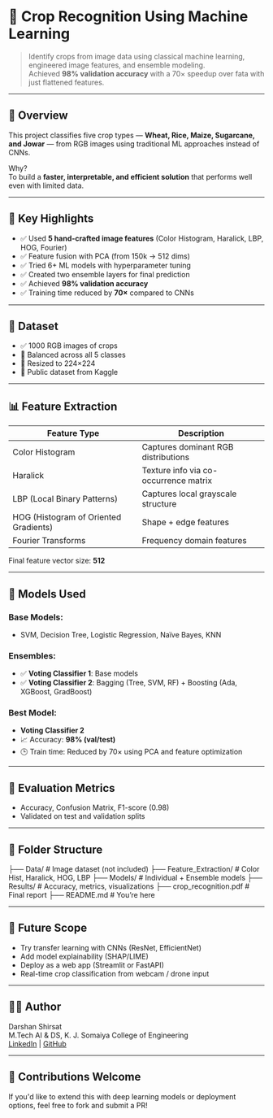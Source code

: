 # 🌾 Crop Recognition Using Machine Learning

> Identify crops from image data using classical machine learning, engineered image features, and ensemble modeling.  
> Achieved **98% validation accuracy** with a 70× speedup over fata with just flattened features.

---

## 📌 Overview

This project classifies five crop types — **Wheat, Rice, Maize, Sugarcane, and Jowar** — from RGB images using traditional ML approaches instead of CNNs.

Why?  
To build a **faster, interpretable, and efficient solution** that performs well even with limited data.

---

## 🧠 Key Highlights

- ✅ Used **5 hand-crafted image features** (Color Histogram, Haralick, LBP, HOG, Fourier)
- ✅ Feature fusion with PCA (from 150k → 512 dims)
- ✅ Tried 6+ ML models with hyperparameter tuning
- ✅ Created two ensemble layers for final prediction
- ✅ Achieved **98% validation accuracy**
- ✅ Training time reduced by **70×** compared to CNNs

---

## 📂 Dataset

- ✅ 1000 RGB images of crops  
- 🔄 Balanced across all 5 classes  
- 📐 Resized to 224×224  
- 📁 Public dataset from Kaggle

---

## 📊 Feature Extraction

| Feature Type       | Description                          |
|--------------------|--------------------------------------|
| Color Histogram    | Captures dominant RGB distributions |
| Haralick           | Texture info via co-occurrence matrix |
| LBP (Local Binary Patterns) | Captures local grayscale structure |
| HOG (Histogram of Oriented Gradients) | Shape + edge features |
| Fourier Transforms | Frequency domain features |

Final feature vector size: **512**

---

## 🧠 Models Used

### Base Models:
- SVM, Decision Tree, Logistic Regression, Naïve Bayes, KNN

### Ensembles:
- ✅ **Voting Classifier 1**: Base models  
- ✅ **Voting Classifier 2**: Bagging (Tree, SVM, RF) + Boosting (Ada, XGBoost, GradBoost)

### Best Model:
- **Voting Classifier 2**  
- 📈 Accuracy: **98% (val/test)**  
- 🕒 Train time: Reduced by 70× using PCA and feature optimization

---

## 🧪 Evaluation Metrics

- Accuracy, Confusion Matrix, F1-score (0.98)
- Validated on test and validation splits

---

## 📁 Folder Structure

├── Data/ # Image dataset (not included)
├── Feature_Extraction/ # Color Hist, Haralick, HOG, LBP
├── Models/ # Individual + Ensemble models
├── Results/ # Accuracy, metrics, visualizations
├── crop_recognition.pdf # Final report
├── README.md # You’re here


---

## 🚀 Future Scope

- Try transfer learning with CNNs (ResNet, EfficientNet)
- Add model explainability (SHAP/LIME)
- Deploy as a web app (Streamlit or FastAPI)
- Real-time crop classification from webcam / drone input

---

## 🧑‍💻 Author

Darshan Shirsat  
M.Tech AI & DS, K. J. Somaiya College of Engineering  
[LinkedIn](https://linkedin.com/in/darshan-shirsat) | [GitHub](https://github.com/dss-28)

---

## 📣 Contributions Welcome

If you'd like to extend this with deep learning models or deployment options, feel free to fork and submit a PR!

